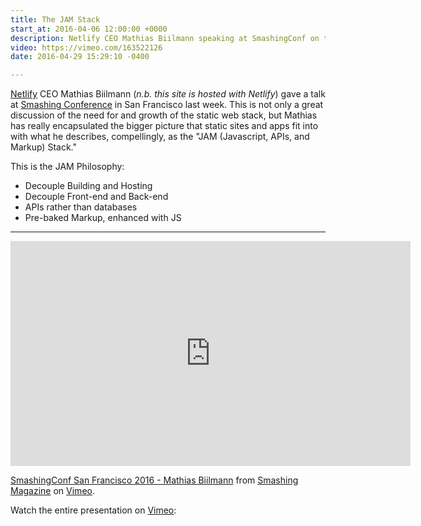 ```yaml
---
title: The JAM Stack
start_at: 2016-04-06 12:00:00 +0000
description: Netlify CEO Mathias Biilmann speaking at SmashingConf on the JAM Stack.
video: https://vimeo.com/163522126
date: 2016-04-29 15:29:10 -0400

---
```

[Netlify](https://www.netlify.com/) CEO Mathias Biilmann (_n.b. this site is hosted with Netlify_) gave a talk at [Smashing Conference](http://smashingconf.com/sf-2016/speakers/mathias-biilman) in San Francisco last week. This is not only a great discussion of the need for and growth of the static web stack, but Mathias has really encapsulated the bigger picture that static sites and apps fit into with what he describes, compellingly, as the "JAM (Javascript, APIs, and Markup) Stack."


This is the JAM Philosophy:

- Decouple Building and Hosting
- Decouple Front-end and Back-end
- APIs rather than databases
- Pre-baked Markup, enhanced with JS


---

<div class="embed-container">
<iframe src="https://player.vimeo.com/video/163522126?title=0&byline=0&portrait=0" width="640" height="360" frameborder="0" webkitallowfullscreen mozallowfullscreen allowfullscreen></iframe>
<p><a href="https://vimeo.com/163522126">SmashingConf San Francisco 2016 - Mathias Biilmann</a> from <a href="https://vimeo.com/smashingmagazine">Smashing Magazine</a> on <a href="https://vimeo.com">Vimeo</a>.</p>
</div>


Watch the entire presentation on [Vimeo](https://vimeo.com/163522126):
